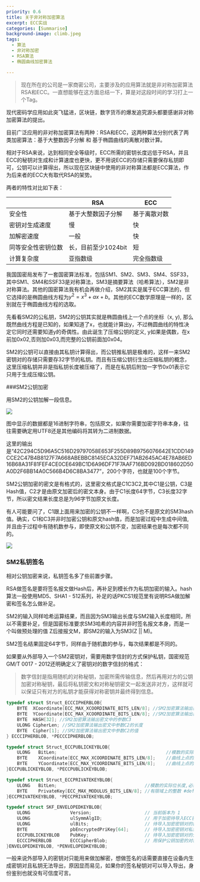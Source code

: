 ```yaml
---
priority: 0.6
title: 关于非对称加密算法
excerpt: ECC实战
categories: [Summarise]
background-image: climb.jpeg
tags:
  - 算法
  - 非对称加密
  - RSA算法
  - 椭圆曲线加密算法

---
```


> 现在所在的公司是一家商密公司，主要涉及的应用算法就是非对称加密算法RSA和ECC。一直想能够在这方面总结一下，算是对这段时间的学习打上一个Tag。

现代密码学应用如此突飞猛进，区块链，数字货币的爆发追究源头都要感谢非对称加密算法的提出。

目前广泛应用的非对称加密算法有两种：RSA和ECC，这两种算法分别代表了两类加密算法：基于大整数因子分解 和 基于椭圆曲线的离散对数计算。

相对于RSA来说，达到相同安全等级时，ECC所需的密钥长度远低于RSA，并且ECC的秘钥对生成和计算速度也更快，更不用说ECC的存储只需要保存私钥即可，公钥可以计算得出，所以现在区块链中使用的非对称算法都是ECC算法，作为后来者的ECC大有取代RSA的架势。

两者的特性对比如下表：

|                    | RSA                 | ECC          |
| :----------------- | ------------------- | ------------ |
| 安全性             | 基于大整数因子分解  | 基于离散对数 |
| 密钥对生成速度     | 慢                  | 快           |
| 加解密速度         | 一般                | 快           |
| 同等安全性密钥位数 | 长，目前至少1024bit | 短           |
| 计算复杂度         | 亚指数级            | 完全指数级   |

我国国密局发布了一套国密算法标准，包括SM1、SM2、SM3、SM4、SSF33，其中SM1、SM4和SSF33是对称算法，SM3是摘要算法（哈希算法），SM2是非对称算法。其他的国密算法我有机会再做介绍，SM2其实是属于ECC算法的，但它选择的是椭圆曲线方程为$y^2=x^3 + ax + b$。其他的ECC数学原理是一样的，区别就在于椭圆曲线方程的选取。

先看看SM2的公私钥，SM2的公钥其实就是椭圆曲线上一个点的坐标（x, y), 那么既然曲线方程是已知的，如果知道了x，也就能计算出y，不过椭圆曲线的特性决定它同时还需要知道y的奇偶性。由此诞生了压缩公钥的定义, y如果是偶数，在x前加0x02,否则加0x03,而完整的公钥前面加0x04。

SM2的公钥可以直接由其私钥计算得出，而公钥推私钥是极难的，这样一来SM2密钥对的存储只需要存32字节的私钥。而且有压缩公钥衍生出压缩私钥的概念，这里压缩私钥并非是指私钥长度被压缩了，而是在私钥后附加一字节0x01表示它只用于生成压缩公钥。

###SM2公钥加密

用SM2的公钥加解一段信息。

![](../images/topic_resource/sm2_encrypt_sample.png)

图中显示的数据都是16进制字符串，包括原文，如果你需要加密字符串本身，往往需要确定用UTF8还是其他编码将其转为二进制数据。

这里的输出是“42C294C5D96A5C516D29797058E653F255D89B9756076642E1CDD149CCE2C47B4B8127F7A668ABEBBC8145ECA32DEF71AB2645AC4E78AB6ED16B68A31F81FEF4CE0CE649BC1D6A96DF71F7AAF716BD092BD018602D50A0D2F6BB14A0C566B4D6C8BA3477”，200个字符，也就是100个字节。

SM2公钥加密的密文是有格式的，这里密文格式是C1C3C2,其中C1是公钥，C3是Hash值，C2才是由原文加密后的密文本身。由于C1长度64字节，C3长度32字节，所以密文结果长度总是为96字节加原文长度。

有人可能要问了，C1跟上面用来加密的公钥不一样啊，C3也不是原文的SM3hash值。确实，C1和C3并非时加密公钥和原文hash值，而是加密过程中生成中间值,并且由于过程中有随机数参与，即使原文和公钥不变，加密结果也是每次都不同的。

![](../images/topic_resource/sm2_encrypt_process.png)

### SM2私钥签名

相对公钥加密来说，私钥签名多了些前置步骤。

RSA做签名是要将签名报文做Hash后，再补足到模长作为私钥加密的输入。hash算法一般使用MD5、SHA1 - 512系列，补足的话PKCS1规范里有说明RSA做加解密和签名怎么做补足。

SM2的输入同样哈希运算结果，而且因为SM3输出长度与SM2输入长度相同，所以不需要补足，但是国密标准要求SM3哈希的内容并非时签名报文本身，而是一个叫做预处理的值 Z后接报文M，即SM2的输入为SM3(Z || M)。

SM2签名结果固定64字节，同样由于随机数的参与，每次结果都是不同的。

如果要从外部导入一个SM2密钥对，需要用数字信封的方式保护私钥，国密规范GM/T 0017 - 2012还明确定义了密钥对的数字信封的格式：

>  数字信封是指用随机的对称秘钥，加密所需传输信息，然后再用对方的公钥加密对称秘钥，最后将私钥密文和对称秘钥密文一起发送非对方，这样就可以保证只有对方的私钥才能获得对称密钥并最终得到信息。

```c++
typedef struct Struct_ECCCIPHERBLOB{
	BYTE  XCoordinate[ECC_MAX_XCOORDINATE_BITS_LEN/8]; //SM2加密算法输出密文中C1的X坐标值，其位长度与设备中签名公钥的位长度相等
	BYTE  YCoordinate[ECC_MAX_XCOORDINATE_BITS_LEN/8]; //SM2加密算法输出密文中C1的Y坐标值，其位长度与设备中签名公钥的位长度相等
	BYTE  HASH[32]; //SM2加密算法输出密文中的参数C3
	ULONG CipherLen; //SM2加密算法输出密文中参数C2的长度
	BYTE  Cipher[1]; //SM2加密算法输出密文中参数C2的值
} ECCCIPHERBLOB, *PECCCIPHERBLOB;

typedef struct Struct_ECCPUBLICKEYBLOB{
	ULONG	BitLen;											//模数的实际位长度,必须是8的倍数
	BYTE	XCoordinate[ECC_MAX_XCOORDINATE_BITS_LEN/8];	//曲线上点的X座标,有限域上的整数 #define ECC_MAX_XCOORDINATE_BITS_LEN 512	
	BYTE	YCoordinate[ECC_MAX_YCOORDINATE_BITS_LEN/8];	//曲线上点的X座标,有限域上的整数 #define ECC_MAX_XCOORDINATE_BITS_LEN 512
}ECCPUBLICKEYBLOB, *PECCPUBLICKEYBLOB;

typedef struct Struct_ECCPRIVATEKEYBLOB{
	ULONG	BitLen;									//模数的实际位长度,必须是8的倍数
	BYTE	PrivateKey[ECC_MAX_MODULUS_BITS_LEN/8];	//有限域上的整数 #define ECC_MAX_MODULUS_BITS_LEN 512
}ECCPRIVATEKEYBLOB, *PECCPRIVATEKEYBLOB;

typedef struct SKF_ENVELOPEDKEYBLOB{
	ULONG				Version;					// 当前版本为 1
	ULONG				ulSymmAlgID;				// 用于加密待导入ECC密钥对的对称算法标识，限定为采用ECB模式对密钥对数据进行加密
	ULONG				ulBits;						// 待导入加密密钥对的密钥位长度
	BYTE				pbEncryptedPriKey[64];		// 待导入加密密钥对私钥的密文
	ECCPUBLICKEYBLOB	PubKey;						// 待导入加密密钥对的公钥
	ECCCIPHERBLOB		ECCCipherBlob;				// 用保护公钥加密的对称密钥密文。
}ENVELOPEDKEYBLOB, *PENVELOPEDKEYBLOB;
```

一般来说外部导入的密钥对只能用来做加解密，想做签名的话需要直接在设备内生成密钥对且私钥无法导出，原因显而易见，如果你的签名秘钥对可以导入导出，身份鉴别也就没有可信度可言。





